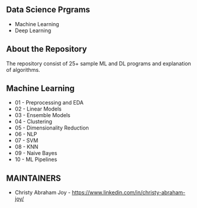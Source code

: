 Data Science Prgrams
---------------------

 * Machine Learning
 * Deep Learning



About the Repository
------------
The repository consist of 25+ sample ML and DL programs and explanation of algorithms.

Machine Learning
------------
 * 01 - Preprocessing and EDA
 * 02 - Linear Models
 * 03 - Ensemble Models
 * 04 - Clustering
 * 05 - Dimensionality Reduction
 * 06 - NLP
 * 07 - SVM
 * 08 - KNN
 * 09 - Naive Bayes
 * 10 - ML Pipelines
 


MAINTAINERS
-----------

 * Christy Abraham Joy - https://www.linkedin.com/in/christy-abraham-joy/


